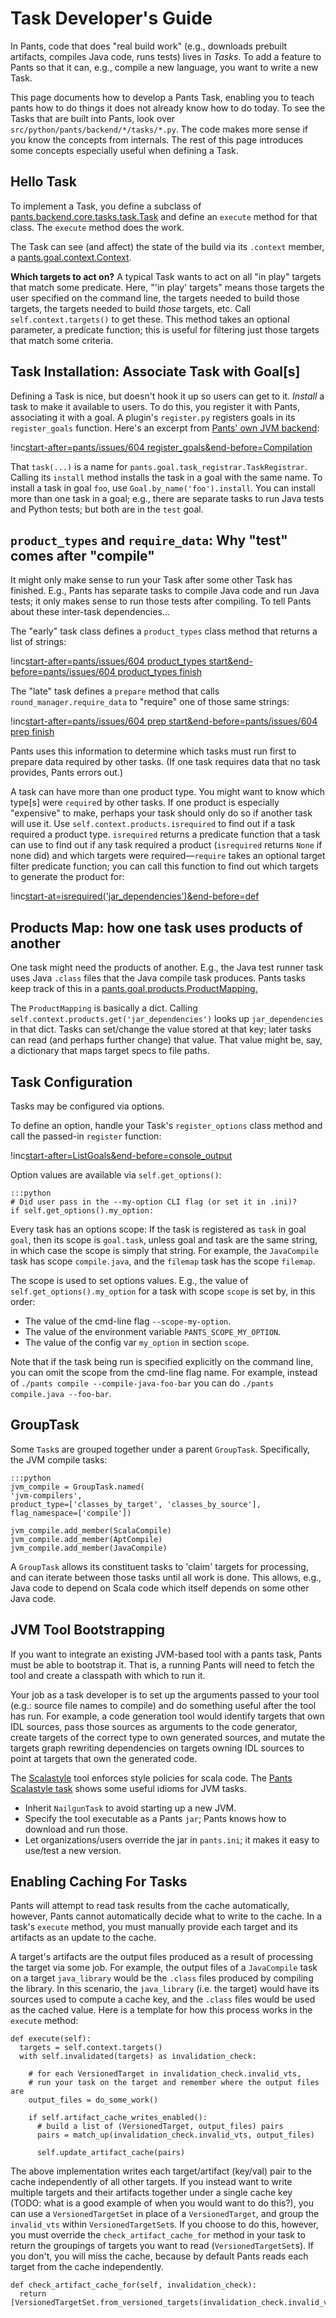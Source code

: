 Task Developer's Guide
======================

In Pants, code that does "real build work" (e.g., downloads prebuilt
artifacts, compiles Java code, runs tests) lives in *Tasks*. To add a
feature to Pants so that it can, e.g., compile a new language, you want
to write a new Task.

This page documents how to develop a Pants Task, enabling you to teach
pants how to do things it does not already know how to do today. To see
the Tasks that are built into Pants, look over
`src/python/pants/backend/*/tasks/*.py`. The code makes more sense if
you know the concepts from internals. The rest of this page introduces
some concepts especially useful when defining a Task.

Hello Task
----------

To implement a Task, you define a subclass of
[pants.backend.core.tasks.task.Task](https://github.com/pantsbuild/pants/blob/master/src/python/pants/backend/core/tasks/task.py)
and define an `execute` method for that class. The `execute` method does
the work.

The Task can see (and affect) the state of the build via its `.context`
member, a
[pants.goal.context.Context](https://github.com/pantsbuild/pants/blob/master/src/python/pants/goal/context.py).

**Which targets to act on?** A typical Task wants to act on all "in
play" targets that match some predicate. Here, "'in play' targets" means
those targets the user specified on the command line, the targets needed
to build those targets, the targets needed to build *those* targets,
etc. Call `self.context.targets()` to get these. This method takes an
optional parameter, a predicate function; this is useful for filtering
just those targets that match some criteria.

Task Installation: Associate Task with Goal[s]
----------------------------------------------

Defining a Task is nice, but doesn't hook it up so users can get to it.
*Install* a task to make it available to users. To do this, you register
it with Pants, associating it with a goal. A plugin's `register.py`
registers goals in its `register_goals` function. Here's an excerpt from
[Pants' own JVM
backend](https://github.com/pantsbuild/pants/blob/master/src/python/pants/backend/jvm/register.py):

!inc[start-after=pants/issues/604 register_goals&end-before=Compilation](../backend/jvm/register.py)

That `task(...)` is a name for
`pants.goal.task_registrar.TaskRegistrar`. Calling its `install` method
installs the task in a goal with the same name. To install a task in
goal `foo`, use `Goal.by_name('foo').install`. You can install more than
one task in a goal; e.g., there are separate tasks to run Java tests and
Python tests; but both are in the `test` goal.

`product_types` and `require_data`: Why "test" comes after "compile"
--------------------------------------------------------------------

It might only make sense to run your Task after some other Task has
finished. E.g., Pants has separate tasks to compile Java code and run
Java tests; it only makes sense to run those tests after compiling. To
tell Pants about these inter-task dependencies...

The "early" task class defines a `product_types` class method that
returns a list of strings:

!inc[start-after=pants/issues/604 product_types start&end-before=pants/issues/604 product_types finish](../backend/jvm/tasks/ivy_imports.py)

The "late" task defines a `prepare` method that calls
`round_manager.require_data` to "require" one of those same strings:

!inc[start-after=pants/issues/604 prep start&end-before=pants/issues/604 prep finish](../backend/codegen/tasks/protobuf_gen.py)

Pants uses this information to determine which tasks must run first to
prepare data required by other tasks. (If one task requires data that no
task provides, Pants errors out.)

A task can have more than one product type. You might want to know which type[s] were `require`d
by other tasks. If one product is especially "expensive" to make, perhaps your task should only
do so if another task will use it. Use `self.context.products.isrequired` to find out if a task
required a product type. `isrequired` returns a predicate function that a task can use to find
out if any task required a product (`isrequired` returns `None` if none did) and which targets
were required&mdash;`require` takes an optional target filter predicate function; you can call
this function to find out which targets to generate the product for:

!inc[start-at=isrequired('jar_dependencies')&end-before=def](../backend/jvm/tasks/ivy_resolve.py)

Products Map: how one task uses products of another
---------------------------------------------------

One task might need the products of another. E.g., the Java test runner
task uses Java `.class` files that the Java compile task produces. Pants
tasks keep track of this in a
[pants.goal.products.ProductMapping.](https://github.com/pantsbuild/pants/blob/master/src/python/pants/goal/products.py)

The `ProductMapping` is basically a dict. Calling
`self.context.products.get('jar_dependencies')` looks up
`jar_dependencies` in that dict. Tasks can set/change the value stored
at that key; later tasks can read (and perhaps further change) that
value. That value might be, say, a dictionary that maps target specs to
file paths.

Task Configuration
------------------

Tasks may be configured via options.

To define an option, handle your Task's `register_options`
class method and call the passed-in `register` function:

!inc[start-after=ListGoals&end-before=console_output](../backend/core/tasks/list_goals.py)

Option values are available via `self.get_options()`:

    :::python
    # Did user pass in the --my-option CLI flag (or set it in .ini)?
    if self.get_options().my_option:

Every task has an options scope: If the task is registered as `task` in goal `goal`, then its
scope is `goal.task`, unless goal and task are the same string, in which case the scope is simply
that string. For example, the `JavaCompile` task has scope `compile.java`, and the `filemap`
task has the scope `filemap`.

The scope is used to set options values. E.g., the value of `self.get_options().my_option` for a
task with scope `scope` is set by, in this order:
  - The value of the cmd-line flag `--scope-my-option`.
  - The value of the environment variable `PANTS_SCOPE_MY_OPTION`.
  - The value of the config var `my_option` in section `scope`.

Note that if the task being run is specified explicitly on the command line, you can omit the
scope from the cmd-line flag name. For example, instead of
`./pants compile --compile-java-foo-bar` you can do `./pants compile.java --foo-bar`.


GroupTask
---------

Some `Task`s are grouped together under a parent `GroupTask`.
Specifically, the JVM compile tasks:

    :::python
    jvm_compile = GroupTask.named(
    'jvm-compilers',
    product_type=['classes_by_target', 'classes_by_source'],
    flag_namespace=['compile'])

    jvm_compile.add_member(ScalaCompile)
    jvm_compile.add_member(AptCompile)
    jvm_compile.add_member(JavaCompile)

A `GroupTask` allows its constituent tasks to 'claim' targets for
processing, and can iterate between those tasks until all work is done.
This allows, e.g., Java code to depend on Scala code which itself
depends on some other Java code.

JVM Tool Bootstrapping
----------------------

If you want to integrate an existing JVM-based tool with a pants task,
Pants must be able to bootstrap it. That is, a running Pants will need
to fetch the tool and create a classpath with which to run it.

Your job as a task developer is to set up the arguments passed to your
tool (e.g.: source file names to compile) and do something useful after
the tool has run. For example, a code generation tool would identify
targets that own IDL sources, pass those sources as arguments to the
code generator, create targets of the correct type to own generated
sources, and mutate the targets graph rewriting dependencies on targets
owning IDL sources to point at targets that own the generated code.
<!-- TODO(https://github.com/pantsbuild/pants/issues/681)
     highlight useful snippets instead of saying "here's a link to the
     source and a list of things we hope you notice" -->

The [Scalastyle](http://www.scalastyle.org/) tool enforces style
policies for scala code. The [Pants Scalastyle
task](https://github.com/pantsbuild/pants/blob/master/src/python/pants/backend/jvm/tasks/scalastyle.py)
shows some useful idioms for JVM tasks.

-   Inherit `NailgunTask` to avoid starting up a new JVM.
-   Specify the tool executable as a Pants `jar`; Pants knows how to
    download and run those.
-   Let organizations/users override the jar in `pants.ini`; it makes it
    easy to use/test a new version.

Enabling Caching For Tasks
--------------------------

Pants will attempt to read task results from the cache automatically, however,
Pants cannot automatically decide what to write to the cache. In a task's `execute` method,
you must manually provide each target and its artifacts as an update to the
cache.

A target's artifacts are the output files produced as a result of
processing the target via some job. For example, the output files of a `JavaCompile`
task on a target `java_library` would be the `.class` files produced by compiling
the library. In this scenario, the `java_library` (i.e. the target) would have its
sources used to compute a cache key, and the `.class` files would be used as the cached value.
Here is a template for how this process works in the `execute` method:

    def execute(self):
      targets = self.context.targets()
      with self.invalidated(targets) as invalidation_check:

        # for each VersionedTarget in invalidation_check.invalid_vts,
        # run your task on the target and remember where the output files are
        output_files = do_some_work()

        if self.artifact_cache_writes_enabled():
          # build a list of (VersionedTarget, output_files) pairs
          pairs = match_up(invalidation_check.invalid_vts, output_files)

          self.update_artifact_cache(pairs)

The above implementation writes each target/artifact (key/val) pair to the cache
independently of all other targets. If you instead want to write multiple
targets and their artifacts together under a single cache key (TODO: what is a
good example of when you would want to do this?), you can use a `VersionedTargetSet`
in place of a `VersionedTarget`, and group the `invalid_vts` within
`VersionedTargetSet`s. If you choose to do this, however, you must override
the `check_artifact_cache_for` method in your task to return the groupings
of targets you want to read (`VersionedTargetSet`s). If you don't, you will miss
the cache, because by default Pants reads each target from the cache
independently.

    def check_artifact_cache_for(self, invalidation_check):
      return [VersionedTargetSet.from_versioned_targets(invalidation_check.invalid_vts)]